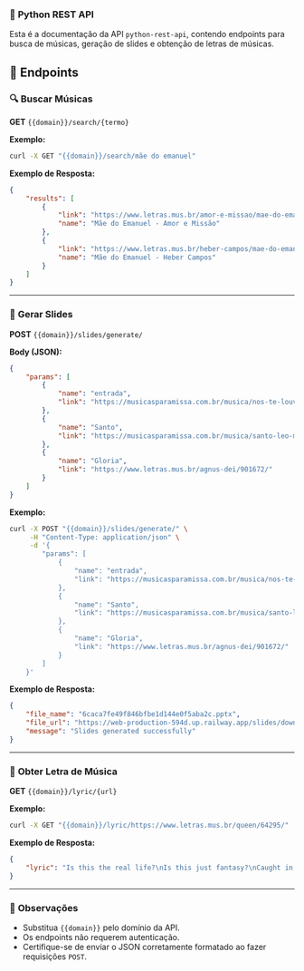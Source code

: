 ### 📌 **Python REST API**

Esta é a documentação da API `python-rest-api`, contendo endpoints para busca de músicas, geração de slides e obtenção de letras de músicas.

## 🚀 **Endpoints**

### 🔍 **Buscar Músicas**  
**GET** `{{domain}}/search/{termo}`  

**Exemplo:**  
```sh
curl -X GET "{{domain}}/search/mãe do emanuel"
```

**Exemplo de Resposta:**
```json
{
    "results": [
        {
            "link": "https://www.letras.mus.br/amor-e-missao/mae-do-emanuel/",
            "name": "Mãe do Emanuel - Amor e Missão"
        },
        {
            "link": "https://www.letras.mus.br/heber-campos/mae-do-emanuel/",
            "name": "Mãe do Emanuel - Heber Campos"
        }
    ]
}
```

---

### 💑 **Gerar Slides**  
**POST** `{{domain}}/slides/generate/`  

**Body (JSON):**  
```json
{
    "params": [
        {
            "name": "entrada",
            "link": "https://musicasparamissa.com.br/musica/nos-te-louvamos-juliana-de-paula/"
        },
        {
            "name": "Santo",
            "link": "https://musicasparamissa.com.br/musica/santo-leo-mantovani/"
        },
        {
            "name": "Gloria",
            "link": "https://www.letras.mus.br/agnus-dei/901672/"
        }
    ]
}
```

**Exemplo:**  
```sh
curl -X POST "{{domain}}/slides/generate/" \
     -H "Content-Type: application/json" \
     -d '{
        "params": [
            {
                "name": "entrada",
                "link": "https://musicasparamissa.com.br/musica/nos-te-louvamos-juliana-de-paula/"
            },
            {
                "name": "Santo",
                "link": "https://musicasparamissa.com.br/musica/santo-leo-mantovani/"
            },
            {
                "name": "Gloria",
                "link": "https://www.letras.mus.br/agnus-dei/901672/"
            }
        ]
    }'
```

**Exemplo de Resposta:**
```json
{
    "file_name": "6caca7fe49f846bfbe1d144e0f5aba2c.pptx",
    "file_url": "https://web-production-594d.up.railway.app/slides/download/6caca7fe49f846bfbe1d144e0f5aba2c.pptx",
    "message": "Slides generated successfully"
}
```

---

### 🎵 **Obter Letra de Música**  
**GET** `{{domain}}/lyric/{url}`  

**Exemplo:**  
```sh
curl -X GET "{{domain}}/lyric/https://www.letras.mus.br/queen/64295/"
```

**Exemplo de Resposta:**
```json
{
    "lyric": "Is this the real life?\nIs this just fantasy?\nCaught in a landslide\nNo escape from reality\n\nOpen your eyes\nLook up to the skies and see\nI'm just a poor boy\nI need no sympathy\nBecause I'm easy come, easy go\nLittle high, little low\nAnyway the wind blows\nDoesn't really matter to me\nTo me"
}
```

---

### 📌 **Observações**
- Substitua `{{domain}}` pelo domínio da API.
- Os endpoints não requerem autenticação.
- Certifique-se de enviar o JSON corretamente formatado ao fazer requisições `POST`.

